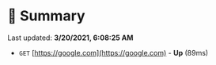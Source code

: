 # 📖 Summary
Last updated: **3/20/2021, 6:08:25 AM**

- `GET` [https://google.com](https://google.com) - **Up** (89ms)
